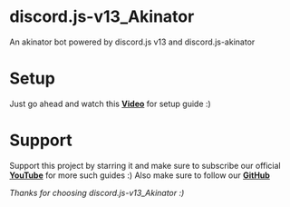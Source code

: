 # discord.js-v13_Akinator
An akinator bot powered by discord.js v13 and discord.js-akinator

# Setup
Just go ahead and watch this **[Video](https://youtube.com/discordtricks)** for setup guide :)

# Support
Support this project by starring it and make sure to subscribe our official **[YouTube](https://youtube.com/discordtricks)** for more such guides :)
Also make sure to follow our **[GitHub](https://github.com/New-Dev3)**


*Thanks for choosing discord.js-v13_Akinator :)*
